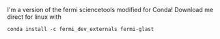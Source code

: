 I'm a version of the fermi sciencetools modified for Conda! Download me direct for linux with

``conda install -c fermi_dev_externals fermi-glast``

